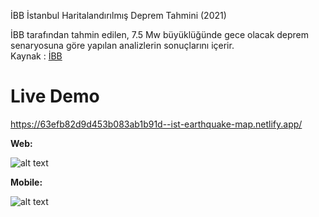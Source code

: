 İBB İstanbul Haritalandırılmış Deprem Tahmini (2021)

İBB tarafından tahmin edilen, 7.5 Mw büyüklüğünde gece olacak deprem senaryosuna göre yapılan analizlerin sonuçlarını içerir. <br/>
Kaynak : <a href="https://data.ibb.gov.tr/dataset/deprem-senaryosu-analiz-sonuclari/resource/9c3ac492-de4b-4245-b418-7ad3df67a193" target="_blank">İBB</a>

# Live Demo

https://63efb82d9d453b083ab1b91d--ist-earthquake-map.netlify.app/

<b>Web:</b>

![alt text](https://user-images.githubusercontent.com/81647285/219727386-5417451c-f16e-4e8f-ba70-36135e618b24.png)

<b>Mobile:</b>

![alt text](https://user-images.githubusercontent.com/81647285/219727386-5417451c-f16e-4e8f-ba70-36135e618b24.png)
